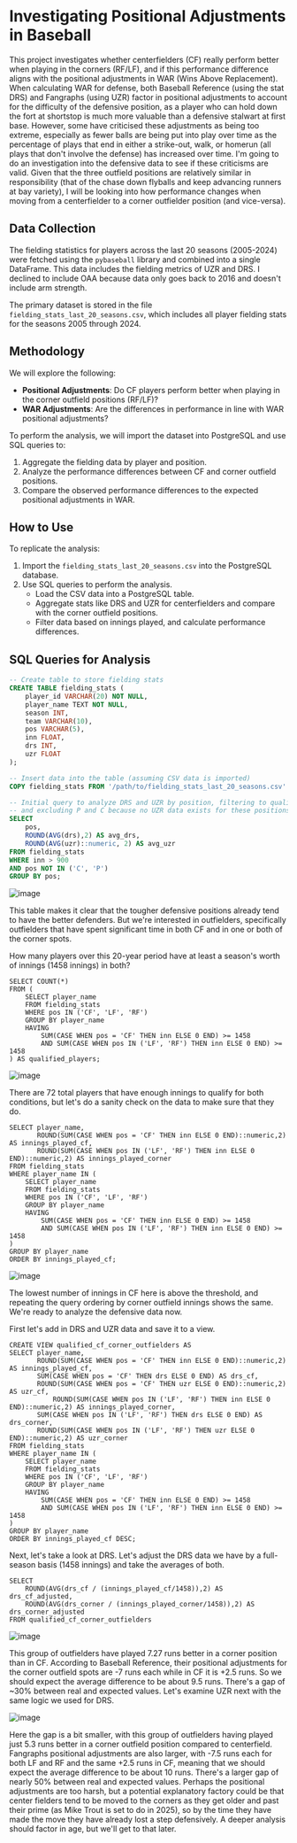 # Investigating Positional Adjustments in Baseball

This project investigates whether centerfielders (CF) really perform better when playing in the corners (RF/LF), and if this performance difference aligns with the positional adjustments in WAR (Wins Above Replacement). When calculating WAR for defense, both Baseball Reference (using the stat DRS) and Fangraphs (using UZR) factor in positional adjustments to account for the difficulty of the defensive position, as a player who can hold down the fort at shortstop is much more valuable than a defensive stalwart at first base. However, some have criticised these adjustments as being too extreme, especially as fewer balls are being put into play over time as the percentage of plays that end in either a strike-out, walk, or homerun (all plays that don't involve the defense) has increased over time. I'm going to do an investigation into the defensive data to see if these criticisms are valid. Given that the three outfield positions are relatively similar in responsibility (that of the chase down flyballs and keep advancing runners at bay variety), I will be looking into how performance changes when moving from a centerfielder to a corner outfielder position (and vice-versa).

## Data Collection

The fielding statistics for players across the last 20 seasons (2005-2024) were fetched using the `pybaseball` library and combined into a single DataFrame. This data includes the fielding metrics of UZR and DRS. I declined to include OAA because data only goes back to 2016 and doesn't include arm strength. 

The primary dataset is stored in the file `fielding_stats_last_20_seasons.csv`, which includes all player fielding stats for the seasons 2005 through 2024.

## Methodology

We will explore the following:
- **Positional Adjustments**: Do CF players perform better when playing in the corner outfield positions (RF/LF)?
- **WAR Adjustments**: Are the differences in performance in line with WAR positional adjustments?

To perform the analysis, we will import the dataset into PostgreSQL and use SQL queries to:
1. Aggregate the fielding data by player and position.
2. Analyze the performance differences between CF and corner outfield positions.
3. Compare the observed performance differences to the expected positional adjustments in WAR.

## How to Use

To replicate the analysis:
1. Import the `fielding_stats_last_20_seasons.csv` into the PostgreSQL database.
2. Use SQL queries to perform the analysis.
   - Load the CSV data into a PostgreSQL table.
   - Aggregate stats like DRS and UZR for centerfielders and compare with the corner outfield positions.
   - Filter data based on innings played, and calculate performance differences.

## SQL Queries for Analysis
```sql
-- Create table to store fielding stats
CREATE TABLE fielding_stats (
    player_id VARCHAR(20) NOT NULL,
    player_name TEXT NOT NULL,
    season INT,
    team VARCHAR(10),
    pos VARCHAR(5),
    inn FLOAT,
    drs INT,
    uzr FLOAT
);

-- Insert data into the table (assuming CSV data is imported)
COPY fielding_stats FROM '/path/to/fielding_stats_last_20_seasons.csv' DELIMITER ',' CSV HEADER;

-- Initial query to analyze DRS and UZR by position, filtering to qualified players (900 innings)
-- and excluding P and C because no UZR data exists for these positions.
SELECT 
	pos, 
	ROUND(AVG(drs),2) AS avg_drs,
	ROUND(AVG(uzr)::numeric, 2) AS avg_uzr
FROM fielding_stats
WHERE inn > 900
AND pos NOT IN ('C', 'P')
GROUP BY pos;
```
![image](https://github.com/user-attachments/assets/79cd9183-8cf2-49bd-b000-20e9556d73bf)

This table makes it clear that  the tougher defensive positions already tend to have the better defenders. But we're interested in outfielders, specifically outfielders that have spent significant time in both CF and in one or both of the corner spots. 

How many players over this 20-year period have at least a season's worth of innings (1458 innings) in both?

```
SELECT COUNT(*) 
FROM (
    SELECT player_name
    FROM fielding_stats
    WHERE pos IN ('CF', 'LF', 'RF')
    GROUP BY player_name
    HAVING 
        SUM(CASE WHEN pos = 'CF' THEN inn ELSE 0 END) >= 1458
        AND SUM(CASE WHEN pos IN ('LF', 'RF') THEN inn ELSE 0 END) >= 1458
) AS qualified_players;

```
![image](https://github.com/user-attachments/assets/dbeb4fcf-5f1b-4392-9d60-095355991b55)

There are 72 total players that have enough innings to qualify for both conditions, but let's do a sanity check on the data to make sure that they do.

```
SELECT player_name, 
       ROUND(SUM(CASE WHEN pos = 'CF' THEN inn ELSE 0 END)::numeric,2) AS innings_played_cf,
       ROUND(SUM(CASE WHEN pos IN ('LF', 'RF') THEN inn ELSE 0 END)::numeric,2) AS innings_played_corner
FROM fielding_stats
WHERE player_name IN (
    SELECT player_name
    FROM fielding_stats
    WHERE pos IN ('CF', 'LF', 'RF')
    GROUP BY player_name
    HAVING 
        SUM(CASE WHEN pos = 'CF' THEN inn ELSE 0 END) >= 1458
        AND SUM(CASE WHEN pos IN ('LF', 'RF') THEN inn ELSE 0 END) >= 1458
)
GROUP BY player_name
ORDER BY innings_played_cf;
```

![image](https://github.com/user-attachments/assets/a00185c8-d285-40ba-a12e-70dee49bbd25)

The lowest number of innings in CF here is above the threshold, and repeating the query ordering by corner outfield innings shows the same. We're ready to analyze the defensive data now.

First let's add in DRS and UZR data and save it to a view.

```
CREATE VIEW qualified_cf_corner_outfielders AS
SELECT player_name, 
	   ROUND(SUM(CASE WHEN pos = 'CF' THEN inn ELSE 0 END)::numeric,2) AS innings_played_cf,
	   SUM(CASE WHEN pos = 'CF' THEN drs ELSE 0 END) AS drs_cf,
	   ROUND(SUM(CASE WHEN pos = 'CF' THEN uzr ELSE 0 END)::numeric,2) AS uzr_cf,
           ROUND(SUM(CASE WHEN pos IN ('LF', 'RF') THEN inn ELSE 0 END)::numeric,2) AS innings_played_corner,
	   SUM(CASE WHEN pos IN ('LF', 'RF') THEN drs ELSE 0 END) AS drs_corner,
	   ROUND(SUM(CASE WHEN pos IN ('LF', 'RF') THEN uzr ELSE 0 END)::numeric,2) AS uzr_corner
FROM fielding_stats
WHERE player_name IN (
    SELECT player_name
    FROM fielding_stats
    WHERE pos IN ('CF', 'LF', 'RF')
    GROUP BY player_name
    HAVING 
        SUM(CASE WHEN pos = 'CF' THEN inn ELSE 0 END) >= 1458
        AND SUM(CASE WHEN pos IN ('LF', 'RF') THEN inn ELSE 0 END) >= 1458
)
GROUP BY player_name
ORDER BY innings_played_cf DESC;
```
Next, let's take a look at DRS. Let's adjust the DRS data we have by a full-season basis (1458 innings) and take the averages of both.

```
SELECT
	ROUND(AVG(drs_cf / (innings_played_cf/1458)),2) AS drs_cf_adjusted,
	ROUND(AVG(drs_corner / (innings_played_corner/1458)),2) AS drs_corner_adjusted
FROM qualified_cf_corner_outfielders
```
![image](https://github.com/user-attachments/assets/bd95fbd6-e0ac-4f4e-8f98-c6b7b6b86abc)

This group of outfielders have played 7.27 runs better in a corner position than in CF. According to Baseball Reference, their positional adjustments for the corner outfield spots are -7 runs each while in CF it is +2.5 runs. So we should expect the average difference to be about 9.5 runs. There's a gap of ~30% between real and expected values. Let's examine UZR next with the same logic we used for DRS.

![image](https://github.com/user-attachments/assets/4ec1f82b-fc02-41c4-b001-70ab6144ab37)

Here the gap is a bit smaller, with this group of outfielders having played just 5.3 runs better in a corner outfield position compared to centerfield. Fangraphs positional adjustments are also larger, with -7.5 runs each for both LF and RF and the same +2.5 runs in CF, meaning that we should expect the average difference to be about 10 runs. There's a larger gap of nearly 50% between real and expected values. Perhaps the positional adjustments are too harsh, but a potential explanatory factory could be that center fielders tend to be moved to the corners as they get older and past their prime (as Mike Trout is set to do in 2025), so by the time they have made the move they have already lost a step defensively. A deeper analysis should factor in age, but we'll get to that later.


